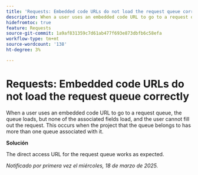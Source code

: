 ```yaml
---
title: 'Requests: Embedded code URLs do not load the request queue correctly'
description: When a user uses an embedded code URL to go to a request queue, the queue loads, but none of the associated fields load, and the user cannot fill out the request. This occurs when the project that the queue belongs to has more than one queue associated with it
hidefromtoc: true
feature: Requests
source-git-commit: 1a9af831359c7d61ab477f693e873dbfb6c58efa
workflow-type: tm+mt
source-wordcount: '138'
ht-degree: 3%

---
```



# Requests: Embedded code URLs do not load the request queue correctly

When a user uses an embedded code URL to go to a request queue, the queue loads, but none of the associated fields load, and the user cannot fill out the request. This occurs when the project that the queue belongs to has more than one queue associated with it.

**Solución**

The direct access URL for the request queue works as expected.

_Notificado por primera vez el miércoles, 18 de marzo de 2025._
